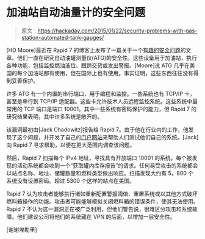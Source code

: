 # 加油站自动油量计的安全问题

> 原文：<https://hackaday.com/2015/01/22/security-problems-with-gas-station-automated-tank-gauges/>

[HD Moore]最近在 Rapid 7 的博客上发布了一篇关于一个[有趣的安全问题](https://community.rapid7.com/community/infosec/blog/2015/01/22/the-internet-of-gas-station-tank-gauges "gas station hacks")的文章。他们一直在研究自动油罐测量仪(ATG)的安全性。这些设备用于加油站，执行各种功能，包括监控燃油液位、跟踪交货或发出警报。[Moore]说 ATG 几乎在美国的每个加油站都有使用，但在国际上也有使用。事实证明，这些东西往往没有得到妥善保护。

许多 ATG 有一个内置的串行端口，用于编程和监控。一些系统也有 TCP/IP 卡，甚至是串行到 TCP/IP 适配器。这些卡允许技术人员远程监控系统。这些系统中最常用的 TCP 端口是端口 10001。其中一些系统有密码保护的能力，但 Rapid 7 的研究结果表明，其中许多系统是敞开的。

该漏洞最初由[Jack Chadowitz]报告给 Rapid 7。由于他在行业内的工作，他发现了这个问题，并开发了自己的[门户网站](http://kachoolie.com/?page_id=677 "Gas Station Web Portal")来帮助人们测试他们自己的系统。[Jack]向 Rapid 7 寻求帮助，以便在更大范围内调查该问题。

然后，Rapid 7 扫描每个 IPv4 地址，寻找具有开放端口 10001 的系统。每个被发现的活动系统都会收到一个“获取罐内库存报告”的请求。任何易受攻击的系统都会以站点名称、地址、储罐数量和燃料类型做出响应。扫描发现大约有 5，800 个系统没有设置密码。超过 5300 个这样的站点在美国。

Rapid 7 认为攻击者能够执行诸如重新配置警报阈值、重置系统或以其他方式破坏燃料箱操作的功能。攻击者可能能够模拟关闭燃料箱的错误条件，使其无法使用。Rapid 7 不认为这一漏洞正在被广泛利用，但他们警告说，很难区分攻击和系统故障。他们建议公司将他们的系统藏在 VPN 的后面，以增加一层安全性。

[谢谢埃勒里]